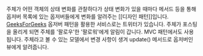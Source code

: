 주체가 어떤 객체의 상태 변화를 관찰하다가 상태 변화가 있을 때마다 메서드 등을 통해 옵저버 목록에 있는 옵저버들에게 변화를 알려주는 [[디자인 패턴]]입니다.
[GeeksForGeeks](https://www.geeksforgeeks.org/observer-pattern-set-2-implementation/)
옵저버 패턴을 활용한 서비스로는 트위터가 있습니다.
주체가 포스팅을 올리게 되면 주체를 '팔로우'한 '팔로워'에게 알림이 갑니다.
MVC 패턴에서도 사용됩니다. 주체라고 볼 수 있는 모델에서 변경 사항이 생겨 update() 메서드로 옵저버인 뷰에게 알려줍니다.